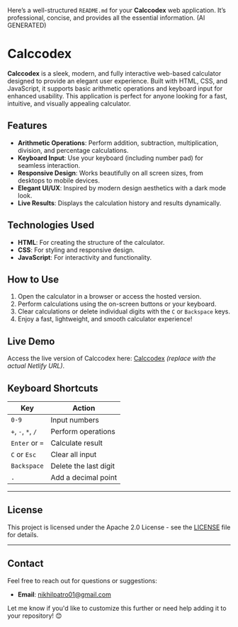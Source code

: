 Here’s a well-structured `README.md` for your **Calccodex** web application. It’s professional, concise, and provides all the essential information. (AI GENERATED)



# **Calccodex**

**Calccodex** is a sleek, modern, and fully interactive web-based calculator designed to provide an elegant user experience. Built with HTML, CSS, and JavaScript, it supports basic arithmetic operations and keyboard input for enhanced usability. This application is perfect for anyone looking for a fast, intuitive, and visually appealing calculator.



## **Features**

- **Arithmetic Operations**: Perform addition, subtraction, multiplication, division, and percentage calculations.
- **Keyboard Input**: Use your keyboard (including number pad) for seamless interaction.
- **Responsive Design**: Works beautifully on all screen sizes, from desktops to mobile devices.
- **Elegant UI/UX**: Inspired by modern design aesthetics with a dark mode look.
- **Live Results**: Displays the calculation history and results dynamically.



## **Technologies Used**

- **HTML**: For creating the structure of the calculator.
- **CSS**: For styling and responsive design.
- **JavaScript**: For interactivity and functionality.



## **How to Use**

1. Open the calculator in a browser or access the hosted version.
2. Perform calculations using the on-screen buttons or your keyboard.
3. Clear calculations or delete individual digits with the `C` or `Backspace` keys.
4. Enjoy a fast, lightweight, and smooth calculator experience!



## **Live Demo**

Access the live version of Calccodex here: [Calccodex](https://your-site-name.netlify.app) *(replace with the actual Netlify URL)*.





## **Keyboard Shortcuts**

| Key              | Action                   |
|-------------------|--------------------------|
| `0-9`            | Input numbers            |
| `+`, `-`, `*`, `/` | Perform operations      |
| `Enter` or `=`   | Calculate result         |
| `C` or `Esc`     | Clear all input          |
| `Backspace`      | Delete the last digit    |
| `.`              | Add a decimal point      |

---



## **License**

This project is licensed under the Apache 2.0 License - see the [LICENSE](LICENSE) file for details.

---

## **Contact**

Feel free to reach out for questions or suggestions:

- **Email**: nikhilpatro01@gmail.com

Let me know if you'd like to customize this further or need help adding it to your repository! 😊
